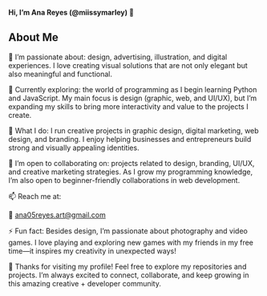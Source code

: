 **Hi, I’m Ana Reyes (@miissymarley) 👋**

## About Me

👀 I’m passionate about: design, advertising, illustration, and digital experiences. I love creating visual solutions that are not only elegant but also meaningful and functional.

🌱 Currently exploring: the world of programming as I begin learning Python and JavaScript. My main focus is design (graphic, web, and UI/UX), but I’m expanding my skills to bring more interactivity and value to the projects I create.

💼 What I do: I run creative projects in graphic design, digital marketing, web design, and branding. I enjoy helping businesses and entrepreneurs build strong and visually appealing identities.

💞️ I’m open to collaborating on: projects related to design, branding, UI/UX, and creative marketing strategies. As I grow my programming knowledge, I’m also open to beginner-friendly collaborations in web development.

📫 Reach me at:

📧 ana05reyes.art@gmail.com

⚡ Fun fact: Besides design, I’m passionate about photography and video games. I love playing and exploring new games with my friends in my free time—it inspires my creativity in unexpected ways!

💙 Thanks for visiting my profile! Feel free to explore my repositories and projects. I’m always excited to connect, collaborate, and keep growing in this amazing creative + developer community.

